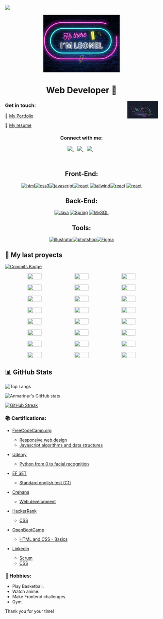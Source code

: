![](https://api.visitorbadge.io/api/VisitorHit?user=speedbuild98&repo=speedbuild98&countColor=%237B1E7A)
<p align="center">
<img width='50%' src="https://github.com/speedbuild98/speedbuild98/blob/main/LEONEL.png"/>
</p>
<h1 align="center">
Web Developer 🌠
</h1>

<img align='right' src='https://github.com/speedbuild98/speedbuild98/blob/main/bongo-cat-codes.gif?raw=true' width='20%'>

### Get in touch: 

:floppy_disk: [My Portfolio](https://devgallardo.netlify.app/)

:page_with_curl: [My resume](https://github.com/speedbuild98/speedbuild98.github.io/raw/main/assets/pdf/material-resume-eng.pdf)

<h3 align="center">Connect with me:</h3>
<p align="center">
<a href="https://www.linkedin.com/in/lautagallardogg/">
     <img src="https://img.shields.io/badge/linkedin-%230077B5.svg?&style=for-the-badge&logo=linkedin&logoColor=white" />
  </a>&nbsp;&nbsp;
<a href="mailto:lautaropectm98@gmail.com?subject=¡Hola!">
     <img src="https://img.shields.io/badge/Gmail-FF0000.svg?&style=for-the-badge&logo=gmail&logoColor=white" />
  </a>&nbsp;&nbsp;  
<a href="https://wa.me/5492664017317">
     <img src="https://img.shields.io/badge/whatsapp-30077B5.svg?&style=for-the-badge&logo=whatsapp&logoColor=white" />
  </a>&nbsp;&nbsp;   
</p>
<br/>

### <h2 align="center">Front-End:</h3>

<p align="center"><a href="https://developer.mozilla.org/es/docs/Web/HTML" target="_blank" rel="html"><img src="https://github.com/speedbuild98/speedbuild98.github.io/blob/main/assets/img/icons/html.png" alt="html" width="140" height="40"/></a><a href="https://github.com/speedbuild98/speedbuild98.github.io/blob/main/assets/img/icons/css.png" target="_blank" rel="noreferrer"><img src="https://github.com/speedbuild98/speedbuild98.github.io/blob/main/assets/img/icons/css.png" alt="css3" width="140" height="40"/></a><a href="https://developer.mozilla.org/en-US/docs/Web/JavaScript" target="_blank" rel="noreferrer"><img src="https://github.com/speedbuild98/speedbuild98.github.io/blob/main/assets/img/icons/js.png" alt="javascript" width="140" height="40"/></a><a href="https://es.reactjs.org/" target="_blank" rel="noreferrer"><img src="https://github.com/speedbuild98/speedbuild98.github.io/blob/main/assets/img/icons/react.png" alt="react" width="140" height="40"/></a>
<a href="https://tailwindcss.com/" target="_blank" rel="noreferrer"><img src="https://github.com/speedbuild98/speedbuild98.github.io/blob/main/assets/img/icons/tailwind.png" alt="tailwind" width="140" height="40"/></a><a href="https://getbootstrap.com/" target="_blank" rel="noreferrer"><img src="https://github.com/speedbuild98/speedbuild98.github.io/blob/main/assets/img/icons/bootstrap.png" alt="react" width="140" height="40"/></a>
<a href="https://sass.com" target="_blank" rel="noreferrer"><img src="https://github.com/speedbuild98/speedbuild98.github.io/blob/main/assets/img/icons/sass.png" alt="react" width="140" height="40"/></a>


### <h2 align="center">Back-End:</h3>

<p align="center"><a href="https://www.java.com/es/" target="_blank" rel="noreferrer"><img src="https://github.com/speedbuild98/speedbuild98.github.io/blob/main/assets/img/icons/java.png?raw=true" alt="Java" width="140" height="40"/></a>
<a href="https://spring.io/" target="_blank" rel="noreferrer"><img src="https://github.com/speedbuild98/speedbuild98.github.io/blob/main/assets/img/icons/spring.png" alt="Spring" width="140" height="40"/></a>
<a href="https://www.mysql.com/" target="_blank" rel="noreferrer"><img src="https://github.com/speedbuild98/speedbuild98.github.io/blob/main/assets/img/icons/mysql.png?raw=true" alt="MySQL" width="140" height="40"/></a></p>

### <h2 align="center">Tools:</h3>
<p align="center"><a href="https://www.adobe.com/la/products/illustrator.html?sdid=KQPQJ&mv=search&ef_id=EAIaIQobChMIyMiA5u719wIVJW1vBB0j3gEHEAAYASAAEgJIIPD_BwE:G:s&s_kwcid=AL!3085!3!442303210470!e!!g!!illustrator!630551026!10721864982&gclid=EAIaIQobChMIyMiA5u719wIVJW1vBB0j3gEHEAAYASAAEgJIIPD_BwE" target="_blank" rel="noreferrer"><img src="https://github.com/speedbuild98/speedbuild98.github.io/blob/main/assets/img/icons/illustrator.png" alt="illustrator" width="140" height="40"/></a><a href="https://www.adobe.com/la/products/photoshop.html?sdid=KQPQZ&mv=search&ef_id=EAIaIQobChMIhoOY1e719wIVqGxvBB2iSQujEAAYASAAEgKBavD_BwE:G:s&s_kwcid=AL!3085!3!474070190118!b!!g!!%2Bphotoshop!11413139907!113176393673&gclid=EAIaIQobChMIhoOY1e719wIVqGxvBB2iSQujEAAYASAAEgKBavD_BwE" target="_blank" rel="noreferrer"><img src="https://github.com/speedbuild98/speedbuild98.github.io/blob/main/assets/img/icons/photoshop.png" alt="photshop" width="140" height="40"/></a><a href="https://www.figma.com/" target="_blank" rel="noreferrer"><img src="https://upload.wikimedia.org/wikipedia/commons/3/33/Figma-logo.svg" alt="Figma" width="140" height="40"/></a>
</p>
 
## :pushpin: My last proyects 

[![Commits Badge](https://badges.pufler.dev/commits/yearly/speedbuild98)](https://badges.pufler.dev)

<p align="center">
  <a><img width="30%" height="30%" src="https://github.com/speedbuild98/speedbuild98.github.io/blob/main/assets/img/portfolio26.jpg"></a>
  <a><img width="30%" height="30%" src="https://github.com/speedbuild98/speedbuild98.github.io/blob/main/assets/img/portfolio25.jpg"></a>
  <a><img width="30%" height="30%" src="https://github.com/speedbuild98/speedbuild98.github.io/blob/main/assets/img/portfolio24.jpg"></a>
</p>
<p align="center">
  <a><img width="30%" height="30%" src="https://github.com/speedbuild98/speedbuild98.github.io/blob/main/assets/img/portfolio23.jpg"></a>
  <a><img width="30%" height="30%" src="https://github.com/speedbuild98/speedbuild98.github.io/blob/main/assets/img/portfolio22.jpg"></a>
  <a><img width="30%" height="30%" src="https://github.com/speedbuild98/speedbuild98.github.io/blob/main/assets/img/portfolio21.jpg"></a>
</p>
<p align="center">
  <a><img width="30%" height="30%" src="https://github.com/speedbuild98/speedbuild98.github.io/blob/main/assets/img/portfolio20.jpg"></a>
  <a><img width="30%" height="30%" src="https://github.com/speedbuild98/speedbuild98.github.io/blob/main/assets/img/portfolio19.jpg"></a>
  <a><img width="30%" height="30%" src="https://github.com/speedbuild98/speedbuild98.github.io/blob/main/assets/img/portfolio18.jpg"></a>
</p>
<p align="center">
  <a><img width="30%" height="30%" src="https://github.com/speedbuild98/speedbuild98.github.io/blob/main/assets/img/portfolio17.jpg"></a>
  <a><img width="30%" height="30%" src="https://github.com/speedbuild98/speedbuild98.github.io/blob/main/assets/img/portfolio16.jpg"></a>
  <a><img width="30%" height="30%" src="https://github.com/speedbuild98/speedbuild98.github.io/blob/main/assets/img/portfolio15.jpg"></a>
</p>
<p align="center">
  <a><img width="30%" height="30%" src="https://github.com/speedbuild98/speedbuild98.github.io/blob/main/assets/img/portfolio14.jpg"></a>
  <a><img width="30%" height="30%" src="https://github.com/speedbuild98/speedbuild98.github.io/blob/main/assets/img/portfolio13.jpg"></a>
  <a><img width="30%" height="30%" src="https://github.com/speedbuild98/speedbuild98.github.io/blob/main/assets/img/portfolio12.jpg"></a>
</p>
<p align="center">
  <a><img width="30%" height="30%" src="https://github.com/speedbuild98/speedbuild98.github.io/blob/main/assets/img/portfolio2.jpg"></a>
  <a><img width="30%" height="30%" src="https://github.com/speedbuild98/speedbuild98.github.io/blob/main/assets/img/portfolio10.jpg"></a>
  <a><img width="30%" height="30%" src="https://github.com/speedbuild98/speedbuild98.github.io/blob/main/assets/img/portfolio9.jpg"></a>
</p>
<p align="center">
  <a><img width="30%" height="30%" src="https://github.com/speedbuild98/speedbuild98.github.io/blob/main/assets/img/portfolio6.jpg"></a>
  <a><img width="30%" height="30%" src="https://github.com/speedbuild98/speedbuild98.github.io/blob/main/assets/img/portfolio5.jpg"></a>
  <a><img width="30%" height="30%" src="https://github.com/speedbuild98/speedbuild98.github.io/blob/main/assets/img/portfolio4.jpg"></a>
</p>
<p align="center">
  <a><img width="30%" height="30%" src="https://github.com/speedbuild98/speedbuild98.github.io/blob/main/assets/img/portfolio3.jpg"></a>
  <a><img width="30%" height="30%" src="https://github.com/speedbuild98/speedbuild98.github.io/blob/main/assets/img/portfolio11.jpg"></a>
  <a><img width="30%" height="30%" src="https://github.com/speedbuild98/speedbuild98.github.io/blob/main/assets/img/portfolio1.jpg"></a>
</p>




## :bar_chart: GitHub Stats
 
![Top Langs](https://github-readme-stats.vercel.app/api/top-langs/?username=speedbuild98&bg_color=082032&hide_border=true&title_color=EEEEEE&text_color=EEEEEE&icon_color=ff006c&count_private=true)

![Anmarinur's GitHub stats](https://github-readme-stats.vercel.app/api?username=speedbuild98&bg_color=082032&hide_border=true&title_color=EEEEEE&text_color=EEEEEE&icon_color=ff006c&show_icons=true&count_private=true)

[![GitHub Streak](https://github-readme-streak-stats.herokuapp.com/?user=speedbuild98&background=082032&dates=ffffff&ring=F7DF1E&fire=F7DF1E&currStreakNum=ffffff&sideNums=ffffff&currStreakLabel=ff006c&sideLabels=ff006c&hide_border=true)](https://git.io/streak-stats)




### 📚 Certifications:
  - [FreeCodeCamp.org](https://www.freecodecamp.org/)
    - [Responsive web design](https://www.freecodecamp.org/certification/Speedbuild98/responsive-web-design)
    - [Javascript algorithms and data structures](https://www.freecodecamp.org/certification/Speedbuild98/javascript-algorithms-and-data-structures)

  - [Udemy](https://www.udemy.com/)
    - [Python from 0 to facial recognition](https://www.udemy.com/certificate/UC-3f2ce22e-93eb-4b69-a0ee-c593708465bc/)

  - [EF SET](https://www.efset.org/english-certificate/)
    - [Standard english test (C1)](https://www.efset.org/cert/HvTuSr)

  - [Crehana](https://www.crehana.com/)
    - [Web development](https://www.crehana.com/diplomas/560de60d/)

  - [HackerRank](https://www.hackerrank.com/)
    - [CSS](https://www.hackerrank.com/certificates/cd66948c6577)

  - [OpenBootCamp](https://open-bootcamp.com/)
    - [HTML and CSS - Basics](https://storage.googleapis.com/openvitae-prod/diplomas%2Fd248d01a-d148-4371-b9d3-8a75051d8bde.pdf)

  - [Linkedin](https://www.linkedin.com/learning/)
    - [Scrum](https://www.linkedin.com/learning/certificates/0841f50a68acd0e3d4c8396387a9f0d04bc7ab6e75760623f872d98b47a1b40a?lipi=urn%3Ali%3Apage%3Ad_flagship3_profile_view_base_certifications_details%3B98MRwXZyT1STBD401Y7Z9Q%3D%3D)
    - [CSS](https://www.linkedin.com/learning/certificates/c7486366c2ee4fc645ee0745d05c44feefbc5b77f0325af4fec579a8dea6173d?lipi=urn%3Ali%3Apage%3Ad_flagship3_profile_view_base_certifications_details%3B98MRwXZyT1STBD401Y7Z9Q%3D%3D)      
    
    
    
    
### :ghost: Hobbies:
  - Play Basketball.
  - Watch anime.
  - Make Frontend challenges. 
  - Gym.

Thank you for your time!


    



